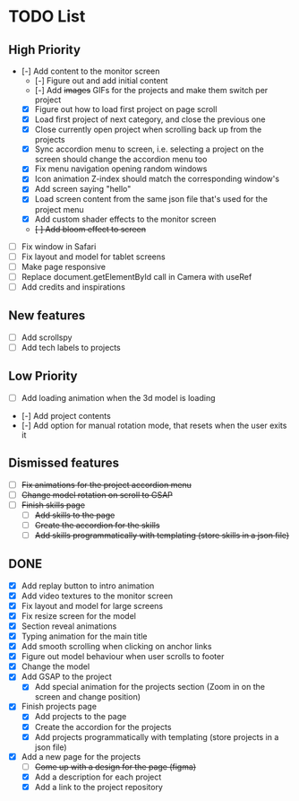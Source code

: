 # TODO List

## High Priority

- [-] Add content to the monitor screen
    - [-] Figure out and add initial content
    - [-] Add ~~images~~ GIFs for the projects and make them switch per project
    - [x] Figure out how to load first project on page scroll
    - [x] Load first project of next category, and close the previous one
    - [x] Close currently open project when scrolling back up from the projects
    - [x] Sync accordion menu to screen, i.e. selecting a project on the screen should change the accordion menu too
    - [x] Fix menu navigation opening random windows
    - [x] Icon animation Z-index should match the corresponding window's
    - [x] Add screen saying "hello"
    - [x] Load screen content from the same json file that's used for the project menu
    - [x] Add custom shader effects to the monitor screen
    - ~~[ ] Add bloom effect to screen~~
- [ ] Fix window in Safari
- [ ] Fix layout and model for tablet screens
- [ ] Make page responsive
- [ ] Replace document.getElementById call in Camera with useRef
- [ ] Add credits and inspirations

## New features

- [ ] Add scrollspy
- [ ] Add tech labels to projects

## Low Priority

- [ ] Add loading animation when the 3d model is loading
- [-] Add project contents
- [-] Add option for manual rotation mode, that resets when the user exits it

## Dismissed features

- [ ] ~~Fix animations for the project accordion menu~~
- [ ] ~~Change model rotation on scroll to GSAP~~
- [ ] ~~Finish skills page~~
    - [ ] ~~Add skills to the page~~
    - [ ] ~~Create the accordion for the skills~~
    - [ ] ~~Add skills programmatically with templating (store skills in a json file)~~

## DONE

- [x] Add replay button to intro animation
- [x] Add video textures to the monitor screen
- [x] Fix layout and model for large screens
- [x] Fix resize screen for the model
- [x] Section reveal animations
- [x] Typing animation for the main title
- [x] Add smooth scrolling when clicking on anchor links
- [x] Figure out model behaviour when user scrolls to footer
- [x] Change the model
- [x] Add GSAP to the project
    - [x] Add special animation for the projects section (Zoom in on the screen and change position)
- [x] Finish projects page
    - [x] Add projects to the page
    - [x] Create the accordion for the projects
    - [x] Add projects programmatically with templating (store projects in a json file)
- [x] Add a new page for the projects
    - [ ] ~~Come up with a design for the page (figma)~~
    - [x] Add a description for each project
    - [x] Add a link to the project repository
